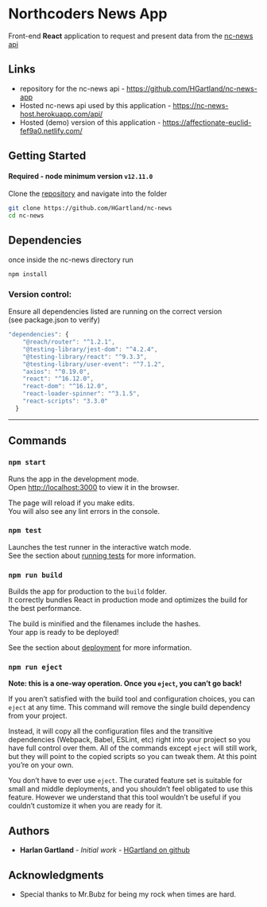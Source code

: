 # Northcoders News App

Front-end **React** application to request and present data from the [nc-news api](https://github.com/HGartland/nc-news)

## Links

- repository for the nc-news api - https://github.com/HGartland/nc-news-app
- Hosted nc-news api used by this application - https://nc-news-host.herokuapp.com/api/
- Hosted (demo) version of this application - https://affectionate-euclid-fef9a0.netlify.com/

## Getting Started

#### Required - **node** minimum version `v12.11.0`

Clone the [repository](https://github.com/HGartland/nc-news-app) and navigate into the folder

```bash
git clone https://github.com/HGartland/nc-news
cd nc-news
```

## Dependencies

once inside the nc-news directory run

```
npm install
```

### Version control:

Ensure all dependencies listed are running on the correct version \
(see package.json to verify)

```js
"dependencies": {
    "@reach/router": "^1.2.1",
    "@testing-library/jest-dom": "^4.2.4",
    "@testing-library/react": "^9.3.3",
    "@testing-library/user-event": "^7.1.2",
    "axios": "^0.19.0",
    "react": "^16.12.0",
    "react-dom": "^16.12.0",
    "react-loader-spinner": "^3.1.5",
    "react-scripts": "3.3.0"
  }
```

---

## Commands

### `npm start`

Runs the app in the development mode.<br />
Open [http://localhost:3000](http://localhost:3000) to view it in the browser.

The page will reload if you make edits.<br />
You will also see any lint errors in the console.

### `npm test`

Launches the test runner in the interactive watch mode.<br />
See the section about [running tests](https://facebook.github.io/create-react-app/docs/running-tests) for more information.

### `npm run build`

Builds the app for production to the `build` folder.<br />
It correctly bundles React in production mode and optimizes the build for the best performance.

The build is minified and the filenames include the hashes.<br />
Your app is ready to be deployed!

See the section about [deployment](https://facebook.github.io/create-react-app/docs/deployment) for more information.

### `npm run eject`

**Note: this is a one-way operation. Once you `eject`, you can’t go back!**

If you aren’t satisfied with the build tool and configuration choices, you can `eject` at any time. This command will remove the single build dependency from your project.

Instead, it will copy all the configuration files and the transitive dependencies (Webpack, Babel, ESLint, etc) right into your project so you have full control over them. All of the commands except `eject` will still work, but they will point to the copied scripts so you can tweak them. At this point you’re on your own.

You don’t have to ever use `eject`. The curated feature set is suitable for small and middle deployments, and you shouldn’t feel obligated to use this feature. However we understand that this tool wouldn’t be useful if you couldn’t customize it when you are ready for it.

## Authors

- **Harlan Gartland** - _Initial work_ - [HGartland on github](https://github.com/HGartland)

## Acknowledgments

- Special thanks to Mr.Bubz for being my rock when times are hard.
